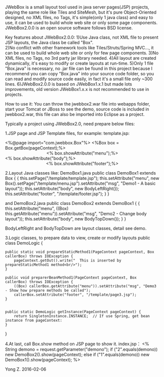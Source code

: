 ﻿JWebBox is a small layout tool used in java server pages(JSP) projects, playing the same role like Tiles and SiteMesh, but it's pure Object-Oriented designed, no XML files, no Tags, it's simple(only 1 java class) and easy to use, it can be used to build whole web site or only some page components. JWebBox2.0.0 is an open source software follows BSD license.  

Key features about JWebBox2.0.0:
1)Use Java class, not XML file to present JSP layouts, the Java class be called "Box".  
2)No conflict with other framework tools like Tiles/Struts/Spring MVC..., it can be used to build whole web site or only for few page components.
3)No XML files, no Tags, no 3rd party jar library needed.
4)All layout are created dynamically, it's easy to modify or create layouts at run-time.
5)Only 1 file "Box.java" is necessary, no .jar file can be found in this project because I recommend you can copy "Box.java" into your source code folder, so you can read and modify source code easily, in fact it's a small file only ~300 lines.
6)JWebBox2.0.0 is based on JWebBox1.x.1 but made lots improvements, old version JWebBox1.x.x is not recommended to use in projects.  

How to use it:
You can throw the jwebbox2.war file into webapps folder, start your Tomcat or JBoss to see the demo, source code is included in jwebbox2.war, this file can also be imported into Eclipse as a project.
  

Typically a project using JWebBox2.0, need prepare below files:

1.JSP page and JSP Template files, for example:
template.jsp:
<html xmlns="http://www.w3.org/1999/xhtml">
<%@page import="com.jwebbox.Box"%> 
<%Box box = Box.getBox(pageContext);%>
<head>
<style type="text/css">...</style>
<title>JWebBox2.0.0 Demo</title> 
</head>
	<body>
		<div id="temp_content">
			<div id="temp_top">
				<div align="center">
				<% box.showAttribute("menu");%>
				</div>
			</div>
				<% box.showAttribute("body");%>
			<div id="temp_bottom">
				<div align="center">
				<% box.showAttribute("footer");%>
				</div>
			</div>	
		</div>
	</body>
</html>

2.Layout Java classes like:
DemoBox1.java 
public class DemoBox1 extends Box {
	{
		this.setPage("/template/template.jsp");
		this.setAttribute("menu", new Box().setPage("/template/menu.jsp").setAttribute("msg", "Demo1 - A basic layout"));
		this.setAttribute("body", new BodyLeftRight());
		this.setAttribute("footer", "/template/footer.jsp");
	}
}

and DemoBox2.java
public class DemoBox2 extends DemoBox1 {
	{
		this.setAttribute("menu", ((Box) this.getAttribute("menu")).setAttribute("msg", "Demo2 - Change body layout"));
		this.setAttribute("body", new BodyTopDown());
	}
}

BodyLeftRight and BodyTopDown are layout classes, detail see demo.

3.Logic classes, to prepare data to view, create or modify layouts
public class DemoLogic {
 
	public static void prepareStaticMethod1(PageContext pageContext, Box callerBox) throws IOException {
		pageContext.getOut().write("  This is inserted by prepareStaticMethod1 method<br/>");
	}

	public void preparerBeanMethod1(PageContext pageContext, Box callerBox) throws IOException {
		((Box) callerBox.getAttribute("menu")).setAttribute("msg", "Demo3 - Show how prepare methods be called");
		callerBox.setAttribute("footer", "/template/page3.jsp");
	}


	public static DemoLogic getInstance(PageContext pageContext) {
		return SingletonInstance.INSTANCE;	// If use Spring, get bean instance from pageContext:
	}
}

4.At last, call Box.show method on JSP page to show it.
index.jsp：
<%
	String demono = request.getParameter("demono");
	if ("2".equals(demono))
		new DemoBox2().show(pageContext);
	else if ("1".equals(demono))
		new DemoBox1().show(pageContext); 
%>



Yong Z.
2016-02-06